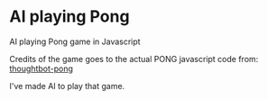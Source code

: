 # AI playing Pong 
AI playing Pong game in Javascript

Credits of the game goes to the actual PONG javascript code from: [thoughtbot-pong](https://robots.thoughtbot.com/pong-clone-in-javascript)

I've made AI to play that game.

